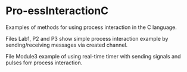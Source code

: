 # Pro-essInteractionC
Examples of methods for using process interaction in the C language.

Files Lab1, P2 and P3 show simple process interaction example by sending/receiving messages via created channel.

File Module3 example of using real-time timer with sending signals and pulses forr process interaction.
